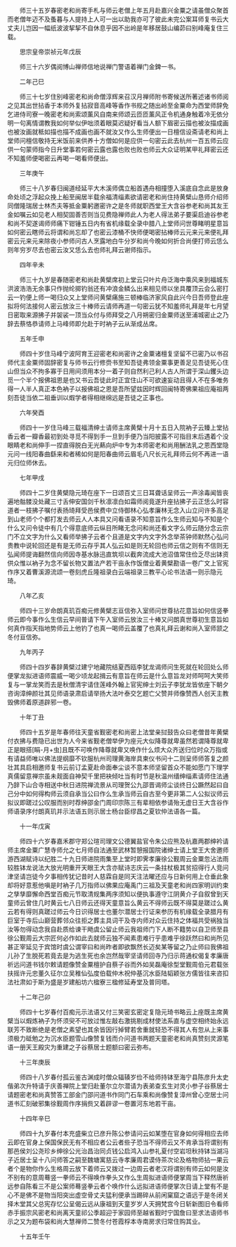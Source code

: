 <!-- { "loadSidebar": true } -->
　　师三十五岁春密老和尚寄手札与师云老僧上年五月赴嘉兴金粟之请虽僧众聚首而老僧年迈不及蚤暮与人提持上人可一出以助我亦可了彼此未完公案耳师复书云大丈夫儿岂因一幅纸波波挈挈不自休息乎因不出岭是年移居鼓山编茆曰别峰庵复住三载。

　　思宗皇帝崇祯元年戊辰

　　师三十六岁偶阅博山禅师信地说禅门警语着禅门金錍一书。

　　二年己巳

　　师三十七岁住别峰密老和尚命僧淳辉来召汉月禅师附书寄候送所著述诸书师阅之见其出世拈香于本师外复拈寂音高峰等香作书规之随出岭至金粟命为西堂师辞免乞进侍司寮一晚密老和尚索颂薰风自南来师颂云匝匝薰风正令机通身触着冷无依分明一句离情谓教我如何举似伊咄须着眼莫迟疑好看当人额下眉密云描也被汝描成画也被汝画就秪如描也描不成画也画不就汝又作么生师便出一日檀信设斋请老和尚上堂师问檀信敬持无米饭前来供养十方僧如何是应供一句密云此去杭州一百五师云应供一句蒙师指今日升堂事若何密云露也露也败也败也师云大众证明某甲礼拜密云还不知羞师便喝密云再喝一喝看师便出。

　　三年庚午

　　师三十八岁春归闽道经延平大木溪师偶立船首遇舟相撞堕入溪底自念此是放身命处顷之浮起众挽上船至闽居半载余福清缁素欲请密老和尚住持黄檗山恳师介绍师同僧隆瑞居士林杰夫等抵金粟躬邀密许之是冬师就职西堂王大含谷参老和尚其友王金如嘱云如见老人相契固善否则当见费隐禅师此人为老人得法弟子要渠启迪谷参老和尚不契遂谒师师痛下钳锤五日内有省机缘载全录中腊八上堂师问世尊睹明星意旨如何密云瞎师云将谓和尚忘却了也密云漆桶不快师便喝密拈棒师云元来元来便礼拜密云元来元来除夜小参师问古人烹露地白牛分岁和尚今晚如何折合尚便打师云恁么则年穷岁尽去也密云汝又恁么去也师礼拜云谢师指示。

　　四年辛未

　　师三十九岁是春随密老和尚赴黄檗席初上堂云只叶片舟泛海中乘风来到福城东洪波浩浩无余事只作抛纶掷钓翁还有冲浪金鳞么出来相见师以坐具覆顶云会么密打云一钓便上师一喝归众又上堂师问黄檗痛施三顿棒临济家风自此兴今日吾师登此座拟将何法接何人密云放汝三十棒师云请师再道一句密云犹不知羞师礼拜是年七月望日密取来源拂子并袈裟一顶当众付与师拜受之八月朔密归金粟师送至浦城密止之乃辞去蔡恪恭请师上马峰师即允赴于时衲子云从渐成丛席。

　　五年壬申

　　师四十岁住马峰宁波阿育王迎密老和尚密许之金粟诸檀复坚留不已密乃以书召师代主金粟师固辞密复与师书云行修赍书至知吾徒弗领金粟事更善足见吾徒死心住山但当众不拘多寡于日用间须用本分一着子则自然利己利人古人所谓于深山钁头边觅一个半个报佛祖恩是也又书云吾徒此时正宜住山不可欲速妄动且得人不在多唯务得一人半人真正本色衲子以报佛祖之恩是吾所望兹因时辉回闽特寄佛果祖应庵祖两刻吾徒当依二祖垂训以煆学者得相继绵远是吾徒之正事也。

　　六年癸酉

　　师四十一岁住马峰三载福清绅士请师主席黄檗十月十五日入院衲子云臻上堂拈香云者一瓣香最初到处寻觅不得到手一旦到手便乃当阳披露不可指目末后遇着个没眼睛老和尚伸手一捏直得脱白无光爇向炉中专为本师密老和尚用酬法乳之恩西堂隐元问一线阳春曲繇来和者稀如何是阳春曲师云眉毛八尺长元礼拜师云何不再进一语元归位师休去。

　　七年甲戌

　　师四十二岁住黄檗隐元琦在座下一日颂百丈三日耳聋话呈师云一声涂毒闻皆丧遍地骷髅没处藏三寸舌伸安国剑千秋凛凛白如霜师阅竟遂升座拈拂子云正恁么时容道者一枝拂子嘱付表扬琦拜受邑侯费中立侍御林心弘孝廉林无念入山立问许多高足到山老师个个都打发去师云人人本具又问看语录不知意旨作么生师云知与不知是个什么又问令徒中有几个得意底师云纵目所睹无念问和尚还看文字么师云随分念云宗门不立文字为什么又看师举拂子云者个且道是文字内文字外念举茶钟师默然心弘问贵教中说轮回还是有是无师云存乎其人弘云如是则无轮回也师云信之则有不信则无弘闻师提诲翻然信向师因寺基水脉迅直筑坝以截奔流成大池沼值常住俭乏尽出钵资供众惟以衲子为念不留长物又置法产若干亩永作饭僧业着黄檗勘语一卷广文上官宪作序又着曹溪源流颂一卷刻虎丘隆祖录白云端祖录三教平心论书法语一则示隐元琦。

　　八年乙亥

　　师四十三岁命朗真玑百痴元修黄檗志亘信弥入室师问世尊拈花意旨如何信竖拳师云即今事作么生信云早间普请下午入室师云放汝三十棒又问朗真世尊初生意旨如何真作指天指地势师云上他钓了也真一喝师云盖覆了也真礼拜云谢和尚入室师颔之冬付亘信弥。

　　九年丙子

　　师四十四岁春辞黄檗过建宁地藏院结夏西瓯李犹龙谒师问生死就在轮回处么师便掌龙拟进语师震威一喝少顷龙起揖云有意旨在师云是什么意旨龙对师呵呵大笑师复与一掌龙笑而去是秋僧清宇请住莲峰外翰上官宪绅士刘云子李犹龙皆依座下朝夕咨询漳绅颜壮其见师语录肃启请举扬大法叶泰交乞题亡父赞并师像赞西人创天主教毁佛师着原道辟邪一卷。

　　十年丁丑

　　师四十五岁是年春师往天童省觐密老和尚密上法堂亲挝鼓告众曰老僧昔年黄檗付衣拂与费隐已出世为人今来省觐老僧举伊为座元大似降尊就卑虽然若谓降尊就卑正是眼搭[睊-月+虫]且既不可唤作降尊就卑又唤作什么烦大众齐送归位时众万指或有请益师唯以佛法提纲靡不钦服杭州司理黄海岸具柬仪书问十二则呈师师答复之颜壮其具启相邀师复书云前订孟夏赴命面奉尘谈不意本师坚留首众不能如愿门下理学真儒留意禅宗虽未觌面自神契千里把袂倾吐当有时节是秋温州缙绅缁素请师住法通乃辞下山合寺相送中秋日进院禅流景从司理贺公九邵晋谒师尘谈终日公蹶然起曰自己分中如何得构师云须自承当公曰作么生承当师云自古至今更非第二人公拟议师云拟议即蹉过公叹服而别时荐绅邵金门周印宗陈三有辈相依参请殆无虚日王大含谷作师语录序付朗真玑并示法语五则示居士杨台臣缪昌之夏钦仲法语各一篇。

　　十一年戊寅

　　师四十六岁春嘉禾郡守郑公瑄司理文公德翼盐官令朱公应熊及杭嘉两郡绅衿请师主席金粟广慧寺师允之七月师自法通至武林暂憩报国院诸绅士请上堂王大舍邀师游西湖赋诗以纪胜二十九日师进院雨集至上堂时即霁孝廉徐公觐周云金粟忽沾法雨较胜钵龙说法大放光明重开天眼王大含亦赋诗志庆云一条拄杖极其贫招得行人竞问津坚请岂徒今夕事相传犹记昔时人慈霖自是同天注法曜还应与日新何用上仓垂此象却将好意惹他嗔是时衲子几万指师以佛果应庵禹门三祖及天童老和尚四家明训约束之孳孳靡懈命西堂百痴元节取清规集两序须知以便执事遵守江阴黄介子自叙曾到天童师云曾住几时黄云七八日师云还得天童意旨么黄云不得师云既不得莫是蹉过么黄云若有得则真蹉过师云今日识得居士也董尔潜居士行证来参历有机缘载全录腊月有巨室于寺后山巅营葬邻众往拒之葬主具词干及寺内师对众云住持之体福共受祸独当汝等勿得动念我自赴质给谏干飏虞公留止师云我祖师门下人断不籍势以自卫师至县徐公觐周云大宗匠何必作如此去就师云独不闻素患难行乎患难乎徐跃然曰和尚所见甚正宰延见于宾馆时虞公谓宰曰和尚昨者即欲飘然长迈矣某等留之乃止师曰我佛祖儿孙了生脱死若竟去是为逃生死也余岂然哉宰坚请师回寺乃归示蒋通权偈复孝廉唐祈远问道书钱尔敕请题像赞金粟檀护自蔡子谷而外如吴磊庵徐型堂觐周伯元君载张扶摇许元忠董久征尔立吴稚仙弘度伯载仲木祝仲基沉水臣陆韬颖张方儒皆往来咨扣法社肃如于斯为盛是岁建船坊六楹寮三楹修延寿堂及普同塔。

　　十二年己卯

　　师四十七岁春付百痴元示法语又付三笑密玄密定复隐元琦书略云上座既主席黄檗当以煆炼衲子为怀须臾不可放过惟左敲右激挑剔成材使法系直与虚空相终始永远联芳不致断绝是老僧之素望也其余皆因行掉臂若舍重就轻恐不得其人有忽从上来事须极力砥勉之为沉水臣题雪山像赞复钱而介问道书两题天童密老和尚真赞刻灵源笔语一册天王殿灾为重建之子谷蔡居士题额曰密云弥布。

　　十三年庚辰

　　师四十八岁春付孤云鉴古渊成时僧众辐辏岁俭不给师持钵至海宁县陈彦升太史偕弟次升特请于庆善禅院上堂归赴董尔立尔潜请为表弟查玄生对灵小参子谷蔡居士请题密老和尚真赞答工部金门邵问道书作同门石车乘和尚像赞复漳州曾心空居士问道书汇刻破邪集徐觐周作序捐赀又着辟谬一卷置河东地若干亩。

　　十四年辛巳

　　师四十九岁春付本充盛柴立已彦升陈公参请问云如某堕在官身如何得相应去师云即在官身上保国保民无有不相应者公云者些子恐当不得师云又不肯承当将谓别有那邑侯刘公尧珍乡绅徐公光治昌治同贞钱公启鸿入山参礼夏付空岩坦秋持钵当湖冯子近居士呈十八问师答之嗣至魏塘寓慈云寺孝廉周君谟侍茶次论及格物师拈一果云者个是物你作么生格周云放下着师云又拨过一边周云者老汉将谓别有师云如何是汝不别有的意周蓦竖一拳师云不得唤作拳头又作么生周拟进语师便掌周当下释然唐祈远参自陈看三不是公案师蓦竖拳云者个唤作什么远拟进语师便掌次日请上堂有不是心不是佛不是物当阳突出虚空骨丈夫猛利便承当踢碎从前闲窠窟之语远于是冬闭关择木堂其父总宪存忆公呈偈云远从康祖到天童岁岁人天拥梵宫今日斩新图旧令看师赤手振宗风密老和尚离天童祁公季超迎于家园师至越省觐时宁国詹曰至求法语师书示之又为题布袋和尚大慧禅师二赞冬付苍霞桴本寺南房求归常住购其业。

　　十五年壬午

